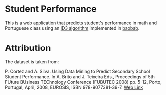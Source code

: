 # Student Performance

This is a web application that predicts student's performance in math and Portuguese class using an [ID3 algorithm](http://en.wikipedia.org/wiki/ID3_algorithm) implemented in [baobab](https://github.com/jleeothon/baobab).

# Attribution

The dataset is taken from:

P. Cortez and A. Silva. Using Data Mining to Predict Secondary School Student Performance. In A. Brito and J. Teixeira Eds., Proceedings of 5th FUture BUsiness TEChnology Conference (FUBUTEC 2008) pp. 5-12, Porto, Portugal, April, 2008, EUROSIS, ISBN 978-9077381-39-7.
[Web Link](http://www3.dsi.uminho.pt/pcortez/student.pdf)
